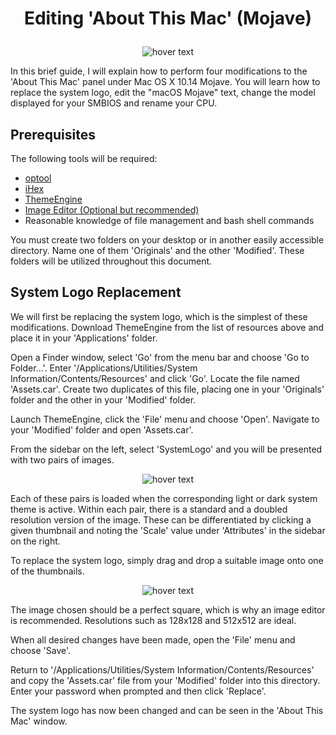 # <p align='center'>Editing 'About This Mac' (Mojave)</p>

<p align="center">
  <img src="https://i.imgur.com/Rx0YkPp.png" title="hover text">
</p>

In this brief guide, I will explain how to perform four modifications to the 'About This Mac' panel under Mac OS X 10.14 Mojave.  You will learn how to replace the system logo, edit the "macOS Mojave" text, change the model displayed for your SMBIOS and rename your CPU.

## Prerequisites

The following tools will be required:
- <a href="https://github.com/alexzielenski/optool/releases/download/0.1/optool.zip">optool</a>
- <a href="https://itunes.apple.com/ie/app/ihex-hex-editor/id909566003?mt=12">iHex</a>
- <a href="https://github.com/alexzielenski/ThemeEngine/releases/download/1.0.0(111)/ThemeEngine_111.zip">ThemeEngine</a>
- <a href="https://affinity.store/get/photo/trial/mac/">Image Editor (Optional but recommended)</a>
- Reasonable knowledge of file management and bash shell commands

You must create two folders on your desktop or in another easily accessible directory.  Name one of them 'Originals' and the other 'Modified'.  These folders will be utilized throughout this document.

## System Logo Replacement

We will first be replacing the system logo, which is the simplest of these modifications.  Download ThemeEngine from the list of resources above and place it in your 'Applications' folder.

Open a Finder window, select 'Go' from the menu bar and choose 'Go to Folder...'. Enter '/Applications/Utilities/System Information/Contents/Resources' and click 'Go'. Locate the file named 'Assets.car'.  Create two duplicates of this file, placing one in your 'Originals' folder and the other in your 'Modified' folder.

Launch ThemeEngine, click the 'File' menu and choose 'Open'.  Navigate to your 'Modified' folder and open 'Assets.car'. 

From the sidebar on the left, select 'SystemLogo' and you will be presented with two pairs of images.  

<p align="center">
  <img src="https://i.imgur.com/LkmF998.png" title="hover text">
</p>

Each of these pairs is loaded when the corresponding light or dark system theme is active.  Within each pair, there is a standard and a doubled resolution version of the image.  These can be differentiated by clicking a given thumbnail and noting the 'Scale' value under 'Attributes' in the sidebar on the right.

To replace the system logo, simply drag and drop a suitable image onto one of the thumbnails.

<p align="center">
  <img src="https://i.imgur.com/9jGMNi5.png" title="hover text">
</p>

The image chosen should be a perfect square, which is why an image editor is recommended.  Resolutions such as 128x128 and 512x512 are ideal.

When all desired changes have been made, open the 'File' menu and choose 'Save'.

Return to '/Applications/Utilities/System Information/Contents/Resources' and copy the 'Assets.car' file from your 'Modified' folder into this directory.  Enter your password when prompted and then click 'Replace'.

The system logo has now been changed and can be seen in the 'About This Mac' window.
